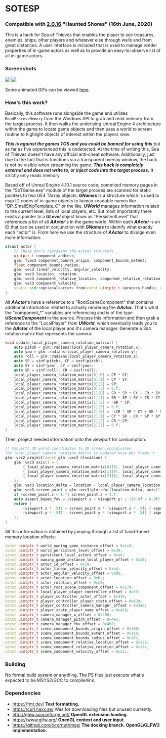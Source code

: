 # SOTESP

### Compatible with [2.0.16](https://www.seaofthieves.com/release-notes/2.0.16) "Haunted Shores" (16th June, 2020)

This is a hack for Sea of Thieves that enables the player to see treasures, enemies, ships, other players and whatever else through walls and from great distances. A user interface is included that is used to manage render properties of in-game actors as well as to provide an easy-to-observe list of all in-game actors.

### Screenshots

<img src="https://raw.githubusercontent.com/codegoose/sotesp/master/screenshots/combined-preview-1.jpg" />
<img src="https://raw.githubusercontent.com/codegoose/sotesp/master/screenshots/combined-preview-2.jpg" />

Some animated GIFs can be viewed [here](https://imgur.com/a/9C1Ayn3).

### How's this work?

Basically, this software runs alongside the game and utilizes ```ReadProcessMemory``` from the Windows API to grab and read memory from the target process. It then walks the underlying Unreal Engine 4 architecture within the game to locate game objects and then uses a world to screen routine to highlight objects of interest within the players view.

***This is against the games TOS and you could be banned for using this*** but as far as I've experienced this is undetected. At the time of writing this, Sea of Thieves doesn't have any official anti-cheat software. Additionally, just due to the fact that is functions via a transparent overlay window, the hack is not be visible when streaming the game. ***This hack is completely external and does not write to, or inject code into the target process.*** It strictly only reads memory.

Based off of Unreal Engine 4.10.1 source code; commited memory pages in the "SoTGame.exe" module of the target process are scanned for static pointers to two UE4 TArray objects: ***GNames*** is a structure which is used to map ID codes of in-game objects to human-readable names like "BP_SmallShipTemplate_C" or the like. ***UWorld*** manages information related to the current level, lists of local players, etc. But most importantly there exists a pointer to a ***ULevel*** object know as "PersistentLevel" that references a list of all ***AActor***'s in the game world. Within each ***AActor*** is an ID that can be used in conjunction with ***GNames*** to identify what exactly each "actor" is.
From here we use the structure of ***AActor*** to divulge even more information:

```c++
struct actor {
	// These don't represent the actual structure.
	uintptr_t component_address;
	glm::fvec3 component_bounds_origin, component_bounds_extent;
	float component_bounds_radius;
	glm::vec3 linear_velocity, angular_velocity;
	glm::vec3 location, rotation;
	glm::vec3 component_relative_location, component_relative_rotation;
	glm::vec3 component_velocity;
	static std::optional<actor> from(const uintptr_t &process_handle, const uintptr_t &actor_address);
}
```

All ***AActor***'s have a reference to a "RootSceneComponent" that contains additional information related to actually rendering the ***AActor***. That's what the "component_*" variables are referencing and is of the type ***USceneComponent*** in the source. Process this information and then grab a reference to the "LocalPlayer" from ***UWorld***, which eventually leads you to the ***AActor*** of the local player and it's camera manager. Generate a 3x4 rotation matrix that represents the camera:

```c++
void update_local_player_camera_rotation_matrix() {
	auto pitch = glm::radians(local_player_camera_rotation.x);
	auto yaw = glm::radians(local_player_camera_rotation.y);
	auto roll = glm::radians(local_player_camera_rotation.z);
	auto SP = sinf(pitch), CP = cosf(pitch);
	auto SY = sinf(yaw), CY = cosf(yaw);
	auto SR = sinf(roll), CR = cosf(roll);
	local_player_camera_rotation_matrix[0][0] = CP * CY;
	local_player_camera_rotation_matrix[0][1] = CP * SY;
	local_player_camera_rotation_matrix[0][2] = SP;
	local_player_camera_rotation_matrix[0][3] = 0.f;
	local_player_camera_rotation_matrix[1][0] = SR * SP * CY - CR * SY;
	local_player_camera_rotation_matrix[1][1] = SR * SP * SY + CR * CY;
	local_player_camera_rotation_matrix[1][2] = -SR * CP;
	local_player_camera_rotation_matrix[1][3] = 0.f;
	local_player_camera_rotation_matrix[2][0] = -(CR * SP * CY + SR * SY);
	local_player_camera_rotation_matrix[2][1] = CY * SR - CR * SP * SY;
	local_player_camera_rotation_matrix[2][2] = CR * CP;
	local_player_camera_rotation_matrix[2][3] = 0.f;
}
```
Then, project needed information onto the viewport for consumption:

```c++
/* Converts 3D world coordinates to 2D screen coordinates.
The local_player_camera_rotation_matrix is updated once per frame.*/
glm::vec2 project(const glm::vec3 &location) {
	glm::vec3 axis[] = {
		{ local_player_camera_rotation_matrix[0][0], local_player_camera_rotation_matrix[0][1], local_player_camera_rotation_matrix[0][2] },
		{ local_player_camera_rotation_matrix[1][0], local_player_camera_rotation_matrix[1][1], local_player_camera_rotation_matrix[1][2] },
		{ local_player_camera_rotation_matrix[2][0], local_player_camera_rotation_matrix[2][1], local_player_camera_rotation_matrix[2][2] }
	};
	glm::vec3 location_delta = location - local_player_camera_location;
	glm::vec3 screen_point = glm::vec3(glm::dot(location_delta, axis[1]), glm::dot(location_delta, axis[2]), glm::dot(location_delta, axis[0]));
	if (screen_point.z < 1.f) screen_point.z = 1.f;
	auto aspect_based_fov = (viewport.x / viewport.y) / (16.0f / 9.0f) * tanf(local_player_camera_fov * M_PI / 360.0f);
	return {
		(viewport.x * .5f) + screen_point.x * (viewport.x * .5f) / aspect_based_fov / screen_point.z,
		(viewport.y * .5f) - screen_point.y * (viewport.x * .5f) / aspect_based_fov / screen_point.z
	};
}
```

All this information is obtained by jumping through a list of hand-tuned memory location offsets:

```c++
const uintptr_t world_owning_game_instance_offset = 0x1c0;
const uintptr_t world_persistent_level_offset = 0x30;
const uintptr_t persistent_level_actors_offset = 0xa0;
const uintptr_t owning_game_instance_local_player_offset = 0x38;
const uintptr_t actor_id_offset = 0x18;
const uintptr_t actor_linear_velocity_offset = 0xa4;
const uintptr_t actor_angular_velocity_offset = 0xb0;
const uintptr_t actor_location_offset = 0xbc;
const uintptr_t actor_rotation_offset = 0xc8;
const uintptr_t actor_root_scene_component_offset = 0x170;
const uintptr_t local_player_player_controller_offset = 0x30;
const uintptr_t player_controller_actor_offset = 0x418;
const uintptr_t player_controller_player_state_offset = 0x430;
const uintptr_t player_controller_camera_manager_offset = 0x4a0;
const uintptr_t player_state_player_name_offset = 0x418;
const uintptr_t camera_manager_x_offset = 0x490;
const uintptr_t camera_manager_pitch_offset = 0x49c;
const uintptr_t camera_manager_fov_offset = 0x4b8;
const uintptr_t scene_component_bounds_origin_offset = 0x100;
const uintptr_t scene_component_bounds_extent_offset = 0x110;
const uintptr_t scene_component_bounds_radius_offset = 0x10c;
const uintptr_t scene_component_relative_location_offset = 0x128;
const uintptr_t scene_component_relative_rotation_offset = 0x134;
const uintptr_t scene_component_velocity_offset = 0x22c;
```

### Building

No formal build system or anything. The PS files just execute what's expected to be MSYS2/GCC to compile/link.

### Dependencies

- https://fmt.dev/ **Text formatting.**
- https://curl.haxx.se/ Was for downloading files but unused currently.
- http://glew.sourceforge.net/ **OpenGL extension loading.**
- https://www.glfw.org/ **OpenGL context and user input.**
- https://github.com/ocornut/imgui **The docking branch. OpenGL\GLFW3 implementation.**
